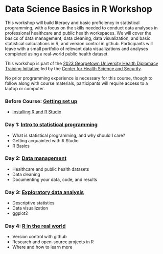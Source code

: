 # Data Science Basics in R Workshop
This workshop will build literacy and basic proficiency in statistical programming, with a focus on the skills needed to conduct data analyses in professional healthcare and public health workspaces. We will cover the basics of data management, data cleaning, data visualization, and basic statistical calculations in R, and version control in github. Participants will leave with a small portfolio of relevant data visualizations and analyses completed using a real‐world public health dataset.

This workshop is part of the [2023 Georgetown University Health Diplomacy Training Initiative](https://ghss.georgetown.edu/health-diplomacy-training-initiative/#) led by the [Center for Health Science and Security](https://ghss.georgetown.edu/). 

No prior programming experience is necessary for this course, though to follow along with course materials, participants will require access to a laptop or computer.

### Before Course: [Getting set up](https://raw.githubusercontent.com/LINKHERE)
-   [Installing R and R Studio](https://raw.githubusercontent.com/LINKHERE)

### Day 1: [Intro to statistical programming](https://raw.githubusercontent.com/LINKHERE)
-   What is statistical programming, and why should I care?
-   Getting acquainted with R Studio
-   R Basics

### Day 2: [Data management](https://raw.githubusercontent.com/LINKHERE)
-   Healthcare and public health datasets
-   Data cleaning
-   Documenting your data, code, and results

### Day 3: [Exploratory data analysis](https://raw.githubusercontent.com/LINKHERE)
-   Descriptive statistics
-   Data visualization
-   ggplot2

### Day 4: [R in the real world](https://raw.githubusercontent.com/LINKHERE)
-   Version control with github
-   Research and open-source projects in R
-   Where and how to learn more




